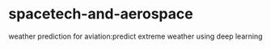 # spacetech-and-aerospace
weather prediction for aviation:predict extreme weather using deep learning
